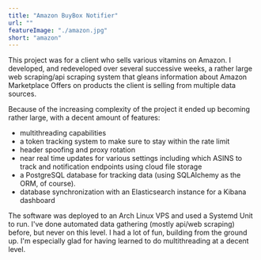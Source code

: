 ```yaml
---
title: "Amazon BuyBox Notifier"
url: ""
featureImage: "./amazon.jpg"
short: "amazon"
---
```

This project was for a client who sells various vitamins on Amazon. I developed,
and redeveloped over several successive weeks, a rather large web scraping/api
scraping system that gleans information about Amazon Marketplace Offers on
products the client is selling from multiple data sources.

Because of the increasing complexity of the project it ended up becoming rather
large, with a decent amount of features:

- multithreading capabilities
- a token tracking system to make sure to stay within the rate limit
- header spoofing and proxy rotation
- near real time updates for various settings including which ASINS to track and
  notification endpoints using cloud file storage
- a PostgreSQL database for tracking data (using SQLAlchemy as the ORM, of
  course).
- database synchronization with an Elasticsearch instance for a Kibana dashboard

The software was deployed to an Arch Linux VPS and used a Systemd Unit to run.
I've done automated data gathering (mostly api/web scraping) before, but never
on this level. I had a lot of fun, building from the ground up. I'm especially
glad for having learned to do multithreading at a decent level.
